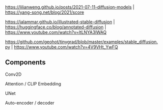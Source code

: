https://lilianweng.github.io/posts/2021-07-11-diffusion-models |
https://yang-song.net/blog/2021/score

https://jalammar.github.io/illustrated-stable-diffusion |
https://huggingface.co/blog/annotated-diffusion |
https://www.youtube.com/watch?v=ltLNYA3lWAQ

https://github.com/geohot/tinygrad/blob/master/examples/stable_diffusion.py |
https://www.youtube.com/watch?v=4V9VHt_YwFQ

## Components

Conv2D

Attention / CLIP Embedding

UNet

Auto-encoder / decoder